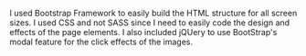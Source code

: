 I used Bootstrap Framework to easily build the HTML structure for all screen sizes.
I used CSS and not SASS since I need to easily code the design and effects of the page elements.
I also included jQUery to use BootStrap's modal feature for the click effects of the images.
